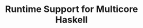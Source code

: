 ---
title: Runtime Support for Multicore Haskell
paper-url: http://community.haskell.org/~simonmar/papers/multicore-ghc.pdf
authors:
- Simon Marlow
- Simon Peyton Jones
- Satnam Singh
type: paper
tags:
- GHC
- parallelism
doHaskell-type: research paper
dohaskell-year: 2009
---